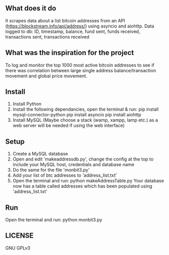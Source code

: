## What does it do

It scrapes data about a list bitcoin addresses from an API (https://blockstream.info/api/address/) using asyncio and aiohttp.
Data logged to db: ID, timestamp, balance, fund sent, funds received, transactions sent, transactions received

## What was the inspiration for the project

To log and monitor the top 1000 most active bitcoin addresses to see if there was correlation between large single address balance/transaction movement and global price movement.

## Install

1) Install Python
2) Install the following dependancies, open the terminal & run:
pip install mysql-connector-python
pip install asyncio
pip install aiohttp
3) Install MySQL (Maybe choose a stack (wamp, xampp, lamp etc.) as a web server will be needed if using the web interface)

## Setup

1) Create a MySQL database
2) Open and edit 'makeaddressdb.py', change the config at the top to include your MySQL host, credentials and database name
3) Do the same for the file 'monbit3.py'
4) Add your list of btc addresses to 'address_list.txt'
5) Open the terminal and run: python makeAddressTable.py
Your database now has a table called addresses which has been populated using 'address_list.txt'

## Run

Open the terminal and run: python monbit3.py

## LICENSE

GNU GPLv3
